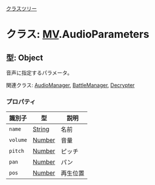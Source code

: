 [クラスツリー](index.md)

# クラス:  [MV](MV.md).AudioParameters

## 型: Object
音声に指定するパラメータ。

関連クラス: [AudioManager](AudioManager.md), [BattleManager](BattleManager.md), [Decrypter](Decrypter.md)


### プロパティ

| 識別子 | 型 | 説明 |
| --- | --- | --- |
| `name` | [String](String.md) | 名前 |
| `volume` | [Number](Number.md) | 音量 |
| `pitch` | [Number](Number.md) | ピッチ |
| `pan` | [Number](Number.md) | パン |
| `pos` | [Number](Number.md) | 再生位置 |
